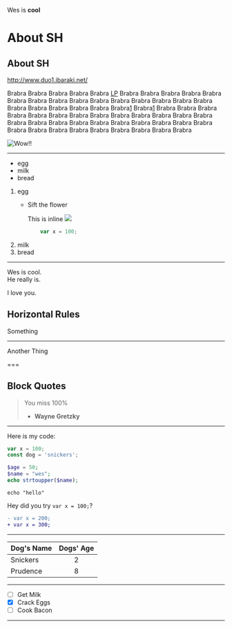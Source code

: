 Wes is **cool**

# About SH
## About SH

<http://www.duo1.ibaraki.net/>

Brabra Brabra Brabra Brabra Brabra [LP][1] Brabra Brabra Brabra Brabra Brabra Brabra Brabra Brabra Brabra Brabra Brabra Brabra Brabra Brabra Brabra Brabra Brabra Brabra Brabra Brabra Brabra[1] Brabra[1] Brabra Brabra Brabra Brabra Brabra Brabra Brabra Brabra Brabra Brabra Brabra Brabra Brabra Brabra Brabra Brabra Brabra Brabra Brabra Brabra Brabra Brabra Brabra Brabra Brabra Brabra Brabra Brabra Brabra Brabra Brabra Brabra  

[1]: http://www.duo-ibaraki.net/1/ "This is LP"

![Wow!!](http://unsplash.it/500/500?random "This is awesome")


---

* egg
* milk
* bread


1. egg
	* Sift the flower
	 
		This is inline
		![](http://unsplash.it/500/500?random)
		```js
			var x = 100;
		```
1. milk
1. bread

---

Wes is cool.<br>
He really is.

I love you.

## Horizontal Rules

Something

---

Another Thing

===

## Block Quotes

> You miss 100%
> 
> - **Wayne Gretzky**


---

Here is my code:

```js
var x = 100;
const dog = 'snickers';
```

	
```php
$age = 50;
$name = "wes";
echo strtoupper($name);
```

```
echo "hello"
```
Hey did you try `var x = 100;`?


```diff
- var x = 200;
+ var x = 300;
```

---

| Dog's Name | Dogs' Age |
|:-|:-:|
|Snickers|2|
|Prudence|8|

---

* [ ] Get Milk
* [x] Crack Eggs
* [ ] Cook Bacon

---